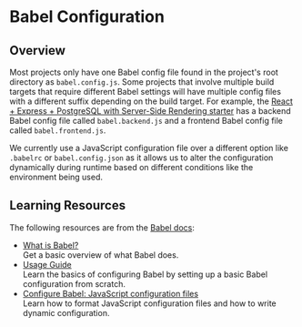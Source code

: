 # Babel Configuration

## Overview

Most projects only have one Babel config file found in the project's root directory as `babel.config.js`. Some projects that involve multiple build targets that require different Babel settings will have multiple config files with a different suffix depending on the build target. For example, the [React + Express + PostgreSQL with Server-Side Rendering starter](../starters/react-express-postgres-ssr) has a backend Babel config file called `babel.backend.js` and a frontend Babel config file called `babel.frontend.js`.

We currently use a JavaScript configuration file over a different option like `.babelrc` or `babel.config.json` as it allows us to alter the configuration dynamically during runtime based on different conditions like the environment being used.

## Learning Resources

The following resources are from the [Babel docs](https://babeljs.io/docs):

-   [What is Babel?](https://babeljs.io/docs)  
    Get a basic overview of what Babel does.
-   [Usage Guide](https://babeljs.io/docs/usage)  
    Learn the basics of configuring Babel by setting up a basic Babel configuration from scratch.
-   [Configure Babel: JavaScript configuration files](https://babeljs.io/docs/configuration#javascript-configuration-files)  
    Learn how to format JavaScript configuration files and how to write dynamic configuration.
